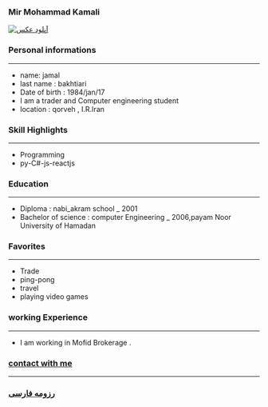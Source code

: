 
### Mir Mohammad Kamali
<a href="http://uupload.ir/view/rnde_mohammad.jpg" target="_blank"><img src="http://uupload.ir/files/rnde_mohammad_thumb.jpg" border="0" alt="آپلود عکس" /></a>

### Personal informations

---
+ name: jamal 
+ last name : bakhtiari
+ Date of birth : 1984/jan/17
+ I am a trader and Computer engineering student
+ location : qorveh , I.R.Iran


### Skill Highlights

---
+ Programming
+ py-C#-js-reactjs

### Education

---
+ Diploma : nabi_akram school
_ 2001
+ Bachelor of science : computer Engineering
_ 2006,payam Noor University of Hamadan 

### Favorites

---
+ Trade
+ ping-pong
+ travel 
+ playing video games

### working Experience

---
+ I am working in Mofid Brokerage .

### [contact with me](https://web.telegram.org/#/im?p=@jamal43)


--- 
### [رزومه فارسی](resume-fa.md)
